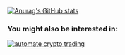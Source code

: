 
[![Anurag's GitHub stats](https://github-readme-stats.vercel.app/api?username=sagleft)](https://github.com/anuraghazra/github-readme-stats)

### You might also be interested in:
[![automate crypto trading](https://github.com/Sagleft/Sagleft/blob/master/matrixbot_github_banner_1.png?raw=true)](https://t.me/get_matrixbot?start=github_org)
